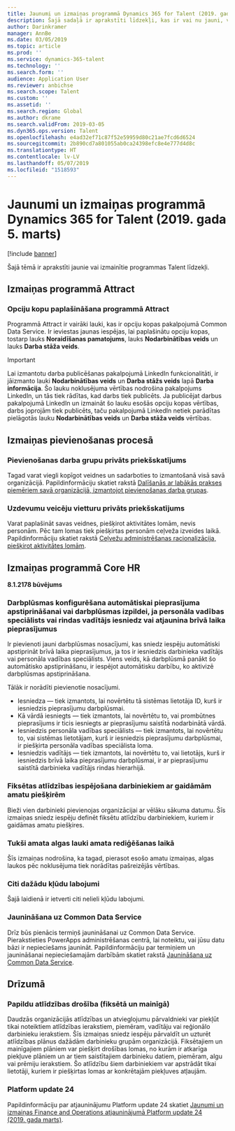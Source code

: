 ```yaml
---
title: Jaunumi un izmaiņas programmā Dynamics 365 for Talent (2019. gada 5. marts)
description: Šajā sadaļā ir aprakstīti līdzekļi, kas ir vai nu jauni, vai kas ir mainīti programmā Microsoft Dynamics 365 for Talent.
author: Darinkramer
manager: AnnBe
ms.date: 03/05/2019
ms.topic: article
ms.prod: ''
ms.service: dynamics-365-talent
ms.technology: ''
ms.search.form: ''
audience: Application User
ms.reviewer: anbichse
ms.search.scope: Talent
ms.custom: ''
ms.assetid: ''
ms.search.region: Global
ms.author: dkrame
ms.search.validFrom: 2019-03-05
ms.dyn365.ops.version: Talent
ms.openlocfilehash: e4ad32ef71c87f52e59959d80c21ae7fcd6d6524
ms.sourcegitcommit: 2b890cd7a801055ab0ca24398efc8e4e777d4d8c
ms.translationtype: HT
ms.contentlocale: lv-LV
ms.lasthandoff: 05/07/2019
ms.locfileid: "1518593"
---
```

# <a name="whats-new-or-changed-in-dynamics-365-for-talent-march-5-2019"></a>Jaunumi un izmaiņas programmā Dynamics 365 for Talent (2019. gada 5. marts)

[!include [banner](includes/banner.md)]

Šajā tēmā ir aprakstīti jaunie vai izmainītie programmas Talent līdzekļi.

## <a name="changes-in-attract"></a>Izmaiņas programmā Attract

### <a name="extending-option-sets-in-attract"></a>Opciju kopu paplašināšana programmā Attract

Programmā Attract ir vairāki lauki, kas ir opciju kopas pakalpojumā Common Data Service. Ir ieviestas jaunas iespējas, lai paplašinātu opciju kopas, tostarp lauks **Noraidīšanas pamatojums**, lauks **Nodarbinātības veids** un lauks **Darba stāža veids**.

> [!IMPORTANT]
> Lai izmantotu darba publicēšanas pakalpojumā LinkedIn funkcionalitāti, ir jāizmanto lauki **Nodarbinātības veids** un **Darba stāžs veids** lapā **Darba informācija**. Šo lauku noklusējuma vērtības nodrošina pakalpojums LinkedIn, un tās tiek rādītas, kad darbs tiek publicēts. Ja publicējat darbus pakalpojumā LinkedIn un izmaināt šo lauku esošās opciju kopas vērtības, darbs joprojām tiek publicēts, taču pakalpojumā LinkedIn netiek parādītas pielāgotās lauku **Nodarbinātības veids** un **Darba stāža veids** vērtības.

## <a name="changes-in-onboarding"></a>Izmaiņas pievienošanas procesā

### <a name="private-preview-for-onboard-teams"></a>Pievienošanas darba grupu privāts priekšskatījums
Tagad varat viegli kopīgot veidnes un sadarboties to izmantošanā visā savā organizācijā. Papildinformāciju skatiet rakstā [Dalīšanās ar labākās prakses piemēriem savā organizācijā, izmantojot pievienošanas darba grupas](https://docs.microsoft.com/en-us/business-applications-release-notes/April19/dynamics365-talent/onboard/share-best-practices-teams).

### <a name="private-preview-for-assignee-placeholders"></a>Uzdevumu veicēju vietturu privāts priekšskatījums
Varat paplašināt savas veidnes, piešķirot aktivitātes lomām, nevis personām. Pēc tam lomas tiek piešķirtas personām ceļveža izveides laikā. Papildinformāciju skatiet rakstā [Ceļvežu administrēšanas racionalizācija, piešķirot aktivitātes lomām](https://docs.microsoft.com/en-us/business-applications-release-notes/April19/dynamics365-talent/onboard/assign-activities-roles).

## <a name="changes-in-core-hr"></a>Izmaiņas programmā Core HR
**8.1.2178 būvējums**

### <a name="configure-workflow-to-auto-approve-or-follow-workflow-when-an-hr-or-line-manager-submits-or-updates-time-off-requests"></a>Darbplūsmas konfigurēšana automātiskai pieprasījuma apstiprināšanai vai darbplūsmas izpildei, ja personāla vadības speciālists vai rindas vadītājs iesniedz vai atjaunina brīvā laika pieprasījumus
Ir pievienoti jauni darbplūsmas nosacījumi, kas sniedz iespēju automātiski apstiprināt brīvā laika pieprasījumus, ja tos ir iesniedzis darbinieka vadītājs vai personāla vadības speciālists. Viens veids, kā darbplūsmā panākt šo automātisko apstiprināšanu, ir iespējot automātisku darbību, ko aktivizē darbplūsmas apstiprināšana.

Tālāk ir norādīti pievienotie nosacījumi.

- Iesniedza — tiek izmantots, lai novērtētu tā sistēmas lietotāja ID, kurš ir iesniedzis pieprasījumu darbplūsmai.
- Kā vārdā iesniegts — tiek izmantots, lai novērtētu to, vai prombūtnes pieprasījums ir ticis iesniegts ar pieprasījumu saistītā nodarbinātā vārdā.
- Iesniedzis personāla vadības speciālists — tiek izmantots, lai novērtētu to, vai sistēmas lietotājam, kurš ir iesniedzis pieprasījumu darbplūsmai, ir piešķirta personāla vadības speciālista loma.
- Iesniedzis vadītājs — tiek izmantots, lai novērtētu to, vai lietotājs, kurš ir iesniedzis brīvā laika pieprasījumu darbplūsmai, ir ar pieprasījumu saistītā darbinieka vadītājs rindas hierarhijā.

### <a name="enable-employee-fixed-compensation-for-future-position-assignments"></a>Fiksētas atlīdzības iespējošana darbiniekiem ar gaidāmām amatu piešķirēm
Bieži vien darbinieki pievienojas organizācijai ar vēlāku sākuma datumu. Šīs izmaiņas sniedz iespēju definēt fiksētu atlīdzību darbiniekiem, kuriem ir gaidāmas amatu piešķires.

### <a name="position-payroll-fields-are-blank-when-editing-the-position"></a>Tukši amata algas lauki amata rediģēšanas laikā
Šīs izmaiņas nodrošina, ka tagad, pierasot esošo amatu izmaiņas, algas laukos pēc noklusējuma tiek norādītas pašreizējās vērtības.

### <a name="other-miscellaneous-bug-fixes"></a>Citi dažādu kļūdu labojumi
Šajā laidienā ir ietverti citi nelieli kļūdu labojumi.

### <a name="upgrade-to-common-data-service"></a>Jaunināšana uz Common Data Service
Drīz būs pienācis termiņš jaunināšanai uz Common Data Service. Pierakstieties PowerApps administrēšanas centrā, lai noteiktu, vai jūsu datu bāzi ir nepieciešams jaunināt. Papildinformāciju par termiņiem un jaunināšanai nepieciešamajām darbībām skatiet rakstā [Jaunināšana uz Common Data Service](https://docs.microsoft.com/en-us/common-data-service/upgradecds/introduction-upgrade-cds).

## <a name="coming-soon"></a>Drīzumā

###  <a name="advanced-compensation-security-fixed-and-variable"></a>Papildu atlīdzības drošība (fiksētā un mainīgā)
Daudzās organizācijās atlīdzības un atvieglojumu pārvaldnieki var piekļūt tikai noteiktiem atlīdzības ierakstiem, piemēram, vadītāju vai reģionālo darbinieku ierakstiem. Šīs izmaiņas sniedz iespēju pārvaldīt un uzturēt atlīdzības plānus dažādām darbinieku grupām organizācijā. Fiksētajiem un mainīgajiem plāniem var piešķirt drošības lomas, no kurām ir atkarīga piekļuve plāniem un ar tiem saistītajiem darbinieku datiem, piemēram, algu vai prēmiju ierakstiem. Šo atlīdzību šiem darbiniekiem var apstrādāt tikai lietotāji, kuriem ir piešķirtas lomas ar konkrētajām piekļuves atļaujām.

###  <a name="platform-update-24"></a>Platform update 24
Papildinformāciju par atjauninājumu Platform update 24 skatiet [Jaunumi un izmaiņas Finance and Operations atjauninājumā Platform update 24 (2019. gada marts)](https://docs.microsoft.com/en-us/dynamics365/unified-operations/fin-and-ops/get-started/whats-new-platform-update-24).
